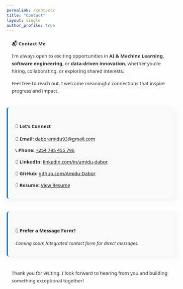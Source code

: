 ```yaml
---
permalink: /contact/
title: "Contact"
layout: single
author_profile: true
---
```


<style>
  body, h1, h2, h3, p, li {
    font-family: 'Segoe UI', Roboto, Helvetica, Arial, sans-serif;
    font-size: 15px;
    color: #333;
    line-height: 1.6;
  }
  section {
    padding: 0 1rem;
    max-width: 900px;
    margin-left: auto;
    margin-right: auto;
    margin-bottom: 2.5rem;
  }
  ul {
    padding-left: 1.3em;
    margin-bottom: 1.2rem;
  }
  h2 {
    font-weight: 600;
    color: #222;
    margin-top: 2rem;
    margin-bottom: 1rem;
  }
  .highlight-block {
    background-color: #f9f9f9;
    border-left: 4px solid #007acc;
    padding: 1rem 1.5rem;
    border-radius: 8px;
    margin-bottom: 2.5rem;
    box-shadow: 0 4px 12px rgba(0,0,0,0.05);
  }
  .contact-list {
    list-style: none;
    padding: 0;
    margin: 1rem 0;
  }
  .contact-list li {
    margin-bottom: 0.8rem;
  }
</style>

<section>
  <h1>📬 Contact Me</h1>
  <p>I'm always open to exciting opportunities in <strong>AI & Machine Learning</strong>, <strong>software engineering</strong>, or <strong>data-driven innovation</strong>, whether you're hiring, collaborating, or exploring shared interests.</p>

  <p>Feel free to reach out. I welcome meaningful connections that inspire progress and impact.</p>
</section>

<section class="highlight-block">
  <h2>🤝 Let’s Connect</h2>
  <ul class="contact-list">
    <li>📧 <strong>Email:</strong> <a href="mailto:daboramidu93@gmail.com">daboramidu93@gmail.com</a></li>
    <li>📞 <strong>Phone:</strong> <a href="tel:+254795455796">+254 795 455 796</a></li>
    <li>💼 <strong>LinkedIn:</strong> <a href="https://www.linkedin.com/in/adabor/" target="_blank">linkedin.com/in/amidu-dabor</a></li>
    <li>🐙 <strong>GitHub:</strong> <a href="https://github.com/Amidu-Dabor" target="_blank">github.com/Amidu-Dabor</a></li>
    <li>📁 <strong>Resume:</strong> <a href="/resume/">View Resume</a></li>
  </ul>
</section>

<section class="highlight-block">
  <h2>📝 Prefer a Message Form?</h2>
  <p><em>Coming soon: Integrated contact form for direct messages.</em></p>
</section>

<section>
  <p>Thank you for visiting. I look forward to hearing from you and building something exceptional together!</p>
</section>
